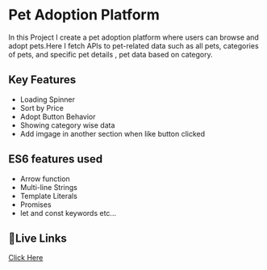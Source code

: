 
# Pet Adoption Platform

 In this Project I create a pet adoption platform where users can browse and adopt pets.Here I fetch  APIs to pet-related data such as all pets, categories of pets, and specific pet details , pet data based on category.

 


##  Key Features

- Loading Spinner
- Sort by Price
- Adopt Button Behavior
- Showing category wise data
- Add imgage in another section when like button clicked

##  ES6 features used

- Arrow function
- Multi-line Strings
- Template Literals
-  Promises
- let and const keywords  etc...




## 🔗Live Links

[Click Here](https://pet-shop-1971.netlify.app/)


